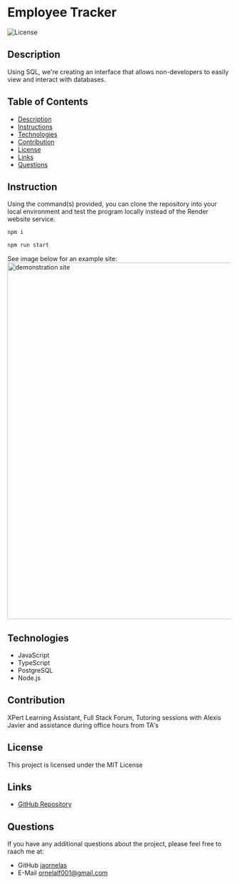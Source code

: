# Employee Tracker
![License](https://img.shields.io/badge/License-MIT-blue.svg)

## Description 
Using SQL, we're creating an interface that allows non-developers to easily view and interact with databases. 



## Table of Contents 
* [Description](#description)
* [Instructions](#instructions)
* [Technologies](#technologies)
* [Contribution](#contribution)
* [License](#license)
* [Links](#links)
* [Questions](#questions)

## Instruction
Using the command(s) provided, you can clone the repository into your local environment and test the program locally instead of the Render website service. 

```bash
npm i 
```


```bash
npm run start
```

See image below for an example site: <br>
<img src="" alt="demonstration site" width="800"/> <br>

## Technologies
* JavaScript
* TypeScript
* PostgreSQL
* Node.js

## Contribution
XPert Learning Assistant, Full Stack Forum, Tutoring sessions with Alexis Javier and assistance during office hours from TA's

## License
This project is licensed under the MIT License

## Links
* [GitHub Repository](https://github.com/jaornelas/SQLemployee-tracker)


## Questions 
If you have any additional questions about the project, please feel free to raach me at: 
- GitHub [jaornelas](https://github.com/jaornelas)
- E-Mail [ornelalf001@gmail.com](mailto:ornelalf001@gmail.com)